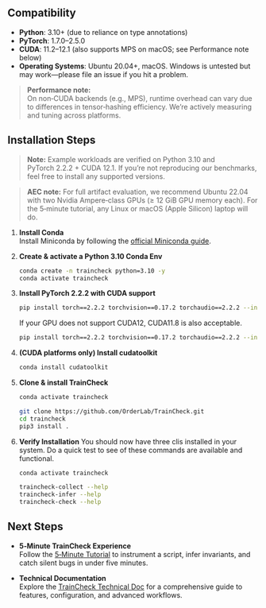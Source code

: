 ## Compatibility

- **Python**: 3.10+ (due to reliance on type annotations)
- **PyTorch**: 1.7.0–2.5.0  
- **CUDA**: 11.2–12.1 (also supports MPS on macOS; see Performance note below)  
- **Operating Systems**: Ubuntu 20.04+, macOS. Windows is untested but may work—please file an issue if you hit a problem.

> **Performance note:**  
> On non‑CUDA backends (e.g., MPS), runtime overhead can vary due to differences in tensor‑hashing efficiency. We’re actively measuring and tuning across platforms.



## Installation Steps

> **Note:** Example workloads are verified on Python 3.10 and PyTorch 2.2.2 + CUDA 12.1. If you’re not reproducing our benchmarks, feel free to install any supported versions.

> **AEC note:** For full artifact evaluation, we recommend Ubuntu 22.04 with two Nvidia Ampere‑class GPUs (≥ 12 GiB GPU memory each). For the 5‑minute tutorial, any Linux or macOS (Apple Silicon) laptop will do.

1. **Install Conda**  
  Install Miniconda by following the [official Miniconda guide](https://www.anaconda.com/docs/getting-started/miniconda/install#quickstart-install-instructions).

2. **Create & activate a Python 3.10 Conda Env**
    ```bash
    conda create -n traincheck python=3.10 -y
    conda activate traincheck
    ```

3. **Install PyTorch 2.2.2 with CUDA support**
    ```bash
    pip install torch==2.2.2 torchvision==0.17.2 torchaudio==2.2.2 --index-url https://download.pytorch.org/whl/cu121
    ```

    If your GPU does not support CUDA12, CUDA11.8 is also acceptable.
    
    ```bash
    pip install torch==2.2.2 torchvision==0.17.2 torchaudio==2.2.2 --index-url https://download.pytorch.org/whl/cu118
    ```

4. **(CUDA platforms only) Install cudatoolkit**
    ```bash
    conda install cudatoolkit
    ```

5. **Clone & install TrainCheck**
    ```bash
    conda activate traincheck

    git clone https://github.com/OrderLab/TrainCheck.git
    cd traincheck
    pip3 install .
    ```

6. **Verify Installation**
    You should now have three clis installed in your system. Do a quick test to see of these commands are available and functional.
    ```bash
    conda activate traincheck

    traincheck-collect --help
    traincheck-infer --help
    traincheck-check --help
    ```

## Next Steps

- **5‑Minute TrainCheck Experience**  
  Follow the [5‑Minute Tutorial](./5-min-tutorial.md) to instrument a script, infer invariants, and catch silent bugs in under five minutes.

- **Technical Documentation**  
  Explore the [TrainCheck Technical Doc](./technical-doc.md) for a comprehensive guide to features, configuration, and advanced workflows.